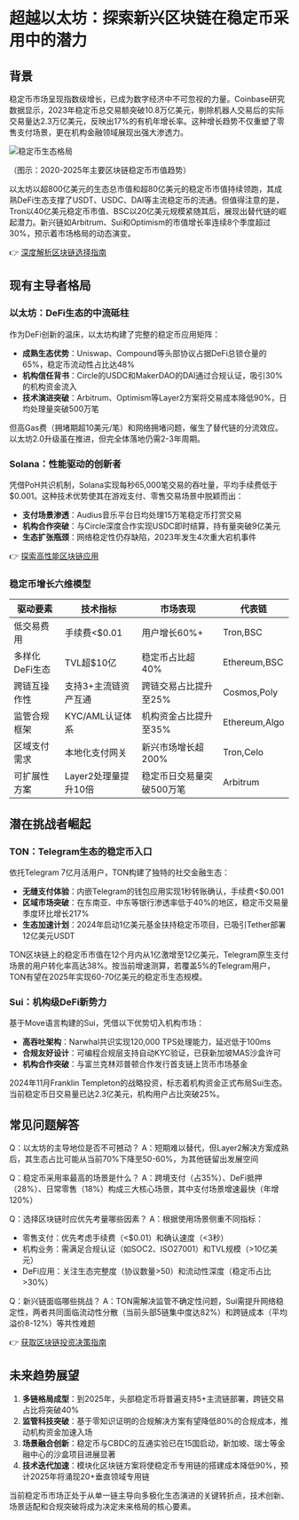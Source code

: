 # 超越以太坊：探索新兴区块链在稳定币采用中的潜力

## 背景

稳定币市场呈现指数级增长，已成为数字经济中不可忽视的力量。Coinbase研究数据显示，2023年稳定币总交易额突破10.8万亿美元，剔除机器人交易后的实际交易量达2.3万亿美元，反映出17%的有机年增长率。这种增长趋势不仅重塑了零售支付场景，更在机构金融领域展现出强大渗透力。

![稳定币生态格局](https://via.placeholder.com/600x400?text=区块链+稳定币+市值+分布)

（图示：2020-2025年主要区块链稳定币市值趋势）

以太坊以超800亿美元的生态总市值和超80亿美元的稳定币市值持续领跑，其成熟DeFi生态支撑了USDT、USDC、DAI等主流稳定币的流通。但值得注意的是，Tron以40亿美元稳定币市值、BSC以20亿美元规模紧随其后，展现出替代链的崛起潜力。新兴链如Arbitrum、Sui和Optimism的市值增长率连续8个季度超过30%，预示着市场格局的动态演变。

👉 [深度解析区块链选择指南](https://bit.ly/okx_welcome)

## 现有主导者格局

### 以太坊：DeFi生态的中流砥柱

作为DeFi创新的温床，以太坊构建了完整的稳定币应用矩阵：
- **成熟生态优势**：Uniswap、Compound等头部协议占据DeFi总锁仓量的65%，稳定币流动性占比达48%
- **机构信任背书**：Circle的USDC和MakerDAO的DAI通过合规认证，吸引30%的机构资金流入
- **技术演进突破**：Arbitrum、Optimism等Layer2方案将交易成本降低90%，日均处理量突破500万笔

但高Gas费（拥堵期超10美元/笔）和网络拥堵问题，催生了替代链的分流效应。以太坊2.0升级虽在推进，但完全体落地仍需2-3年周期。

### Solana：性能驱动的创新者

凭借PoH共识机制，Solana实现每秒65,000笔交易的吞吐量，平均手续费低于$0.001。这种技术优势使其在游戏支付、零售交易场景中脱颖而出：
- **支付场景渗透**：Audius音乐平台日均处理15万笔稳定币打赏交易
- **机构合作突破**：与Circle深度合作实现USDC即时结算，持有量突破9亿美元
- **生态扩张瓶颈**：网络稳定性仍存缺陷，2023年发生4次重大宕机事件

👉 [探索高性能区块链应用](https://bit.ly/okx_welcome)

### 稳定币增长六维模型

| 驱动要素        | 技术指标                  | 市场表现                     | 代表链       |
|-----------------|---------------------------|------------------------------|--------------|
| 低交易费用      | 手续费<$0.01              | 用户增长60%+                  | Tron,BSC     |
| 多样化DeFi生态  | TVL超$10亿                | 稳定币占比超40%               | Ethereum,BSC |
| 跨链互操作性    | 支持3+主流链资产互通       | 跨链交易占比提升至25%         | Cosmos,Poly  |
| 监管合规框架    | KYC/AML认证体系            | 机构资金占比提升至35%         | Ethereum,Algo|
| 区域支付需求    | 本地化支付网关             | 新兴市场增长超200%            | Tron,Celo    |
| 可扩展性方案    | Layer2处理量提升10倍       | 稳定币日交易量突破500万笔     | Arbitrum     |

## 潜在挑战者崛起

### TON：Telegram生态的稳定币入口

依托Telegram 7亿月活用户，TON构建了独特的社交金融生态：
- **无缝支付体验**：内嵌Telegram的钱包应用实现1秒转账确认，手续费<$0.001
- **区域市场突破**：在东南亚、中东等银行渗透率低于40%的地区，稳定币交易量季度环比增长217%
- **生态加速计划**：2024年启动1亿美元基金扶持稳定币项目，已吸引Tether部署12亿美元USDT

TON区块链上的稳定币市值在12个月内从1亿激增至12亿美元，Telegram原生支付场景的用户转化率高达38%。按当前增速测算，若覆盖5%的Telegram用户，TON有望在2025年实现60-70亿美元的稳定币生态规模。

### Sui：机构级DeFi新势力

基于Move语言构建的Sui，凭借以下优势切入机构市场：
- **高吞吐架构**：Narwhal共识实现120,000 TPS处理能力，延迟低于100ms
- **合规友好设计**：可编程合规层支持自动KYC验证，已获新加坡MAS沙盒许可
- **机构合作突破**：与富兰克林邓普顿合作发行首支链上货币市场基金

2024年11月Franklin Templeton的战略投资，标志着机构资金正式布局Sui生态。当前稳定币日交易量已达2.3亿美元，机构用户占比突破25%。

## 常见问题解答

Q：以太坊的主导地位是否不可撼动？
A：短期难以替代，但Layer2解决方案成熟后，其生态占比可能从当前70%下降至50-60%，为其他链留出发展空间

Q：稳定币采用率最高的场景是什么？
A：跨境支付（占35%）、DeFi抵押（28%）、日常零售（18%）构成三大核心场景，其中支付场景增速最快（年增120%）

Q：选择区块链时应优先考量哪些因素？
A：根据使用场景侧重不同指标：
- 零售支付：优先考虑手续费（<$0.01）和确认速度（<3秒）
- 机构业务：需满足合规认证（如SOC2、ISO27001）和TVL规模（>10亿美元）
- DeFi应用：关注生态完整度（协议数量>50）和流动性深度（稳定币占比>30%）

Q：新兴链面临哪些挑战？
A：TON需解决监管不确定性问题，Sui需提升网络稳定性，两者共同面临流动性分散（当前头部5链集中度达82%）和跨链成本（平均溢价8-12%）等共性难题

👉 [获取区块链投资决策指南](https://bit.ly/okx_welcome)

## 未来趋势展望

1. **多链格局成型**：到2025年，头部稳定币将普遍支持5+主流链部署，跨链交易占比将突破40%
2. **监管科技突破**：基于零知识证明的合规解决方案有望降低80%的合规成本，推动机构资金加速入场
3. **场景融合创新**：稳定币与CBDC的互通实验已在15国启动，新加坡、瑞士等金融中心的沙盒项目进展显著
4. **技术迭代加速**：模块化区块链方案将使稳定币专用链的搭建成本降低90%，预计2025年将涌现20+垂直领域专用链

当前稳定币市场正处于从单一链主导向多极化生态演进的关键转折点，技术创新、场景适配和合规突破将成为决定未来格局的核心要素。